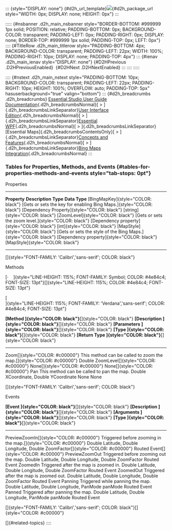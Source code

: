 ::: {style="DISPLAY: none"}
[](ms-xhelp:///?Id=d2h_url_template){#d2h_url_template}![](!package_url!){#d2h_package_url style="WIDTH: 0px; DISPLAY: none; HEIGHT: 0px"}
:::

::::: {#nsbanner .d2h_main_nsbanner style="BORDER-BOTTOM: #999999 1px solid; POSITION: relative; PADDING-BOTTOM: 0px; BACKGROUND-COLOR: transparent; PADDING-LEFT: 0px; PADDING-RIGHT: 0px; DISPLAY: none; BORDER-TOP: #999999 1px solid; PADDING-TOP: 0px; LEFT: 0px"}
:::: {#TitleRow .d2h_main_titlerow style="PADDING-BOTTOM: 4px; BACKGROUND-COLOR: transparent; PADDING-LEFT: 22px; WIDTH: 100%; PADDING-RIGHT: 10px; DISPLAY: none; PADDING-TOP: 4px"}
::: {#ienav .d2h_main_ienav style="DISPLAY: none"}
[](ms-xhelp:///?Id=190daace-8e73-4ee4-aff2-071257803670){#D2HPrevious .D2HPreviousEnabled}  [](ms-xhelp:///?Id=9a1558fe-dce1-4de1-a941-1c23f155d723){#D2HNext .D2HNextEnabled}
:::
::::
:::::

:::: {#nstext .d2h_main_nstext style="PADDING-BOTTOM: 10px; BACKGROUND-COLOR: transparent; PADDING-LEFT: 22px; PADDING-RIGHT: 10px; HEIGHT: 100%; OVERFLOW: auto; PADDING-TOP: 5px" hasuserbackground="true" valign="bottom"}
::: {#d2h_breadcrumbs .d2h_breadcrumbs}
[Essential Studio User Guide Documentation](ms-xhelp:///?Id=12457748-09e3-4d74-a240-8e049cedf030){.d2h_breadcrumbsNormal}[ \> ]{.d2h_breadcrumbsLinkSeparator}[User Interface Edition](ms-xhelp:///?Id=c29296b7-531c-413b-a0ec-488ca1f7f669){.d2h_breadcrumbsNormal}[ \> ]{.d2h_breadcrumbsLinkSeparator}[Essential WPF](ms-xhelp:///?Id=7f4f82c5-151c-4262-94d0-75c4626c77bc){.d2h_breadcrumbsNormal}[ \> ]{.d2h_breadcrumbsLinkSeparator}[Essential Maps]{.d2h_breadcrumbsContentsOnly}[ \> ]{.d2h_breadcrumbsLinkSeparator}[Concepts and Features](ms-xhelp:///?Id=11705b50-1209-46fb-bfde-18237d32998e){.d2h_breadcrumbsNormal}[ \> ]{.d2h_breadcrumbsLinkSeparator}[Bing Maps Integration](ms-xhelp:///?Id=719e6afb-52b0-4439-af4d-af1259c08081){.d2h_breadcrumbsNormal}
:::

### Tables for Properties, Methods, and Events {#tables-for-properties-methods-and-events style="tab-stops: 0pt"}

Properties

  ------------------------------------ ---------------------------------------------------------------------- --------------------------------------------- ----------------------------------
  **Property**                         **Description**                                                        **Type**                                      **Data Type**
  [BingMapKey]{style="COLOR: black"}   [Gets or sets the key for enabling Bing Maps.]{style="COLOR: black"}   [Dependency Property]{style="COLOR: black"}   [string]{style="COLOR: black"}
  [ZoomLevel]{style="COLOR: black"}    [Gets or sets the zoom level.]{style="COLOR: black"}                   [Dependency property]{style="COLOR: black"}   [int]{style="COLOR: black"}
  [MapStyle]{style="COLOR: black"}     [Gets or sets the style of the Bing Maps.]{style="COLOR: black"}       [Dependency property]{style="COLOR: black"}   [MapStyle]{style="COLOR: black"}
  ------------------------------------ ---------------------------------------------------------------------- --------------------------------------------- ----------------------------------

[]{style="FONT-FAMILY: 'Calibri','sans-serif'; COLOR: black"} 

Methods

[·    ]{style="LINE-HEIGHT: 115%; FONT-FAMILY: Symbol; COLOR: #4e84c4; FONT-SIZE: 13pt"}[]{style="LINE-HEIGHT: 115%; COLOR: #4e84c4; FONT-SIZE: 13pt"}

[\
]{style="LINE-HEIGHT: 115%; FONT-FAMILY: 'Verdana','sans-serif'; COLOR: #4e84c4; FONT-SIZE: 13pt"}

  **[Method ]{style="COLOR: black"}**[]{style="COLOR: black"}   **[Description ]{style="COLOR: black"}**[]{style="COLOR: black"}       **[Parameters ]{style="COLOR: black"}**[]{style="COLOR: black"}   **[Type ]{style="COLOR: black"}**[]{style="COLOR: black"}   **[Return Type ]{style="COLOR: black"}**[]{style="COLOR: black"}
  ------------------------------------------------------------- ---------------------------------------------------------------------- ----------------------------------------------------------------- ----------------------------------------------------------- ------------------------------------------------------------------
  Zoom[]{style="COLOR: #c00000"}                                This method can be called to zoom the map.[]{style="COLOR: #c00000"}   Double ZoomLevel[]{style="COLOR: #c00000"}                        None[]{style="COLOR: #c00000"}                              None[]{style="COLOR: #c00000"}
  Pan                                                           This method can be called to pan the map.                              Double XCoordinate, Double YCoordinate                            None                                                        None

[]{style="FONT-FAMILY: 'Calibri','sans-serif'; COLOR: black"} 

Events

  **[Event ]{style="COLOR: black"}**[]{style="COLOR: black"}   **[Description ]{style="COLOR: black"}**[]{style="COLOR: black"}   **[Arguments ]{style="COLOR: black"}**[]{style="COLOR: black"}                   **[Type ]{style="COLOR: black"}**[]{style="COLOR: black"}
  ------------------------------------------------------------ ------------------------------------------------------------------ -------------------------------------------------------------------------------- -----------------------------------------------------------
  PreviewZoomIn[]{style="COLOR: #c00000"}                      Triggered before zooming in the map.[]{style="COLOR: #c00000"}     Double Latitude, Double Longitude, Double ZoomFactor[]{style="COLOR: #c00000"}   Routed Event[]{style="COLOR: #c00000"}
  PreviewZoomOut                                               Triggered before zooming out the map.                              Double Latitude, Double Longitude, Double ZoomFactor                             Routed Event
  ZoomedIn                                                     Triggered after the map is zoomed in.                              Double Latitude, Double Longitude, Double ZoomFactor                             Routed Event
  ZoomedOut                                                    Triggered after the map is zoomed out.                             Double Latitude, Double Longitude, Double ZoomFactor                             Routed Event
  Panning                                                      Triggered while panning the map.                                   Double Latitude, Double Longitude, PanMode panMode                               Routed Event
  Panned                                                       Triggered after panning the map.                                   Double Latitude, Double Longitude, PanMode panMode                               Routed Event

[]{style="FONT-FAMILY: 'Calibri','sans-serif'; COLOR: black"}[]{style="COLOR: #c00000"} 

[]{#related-topics}
::::
